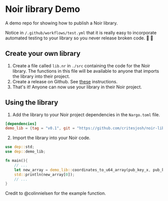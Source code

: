 # Noir library Demo

A demo repo for showing how to publish a Noir library.

Notice in `/.github/workflows/test.yml` that it is really easy to incorporate automated testing to your library so you never release broken code. 🙂 🚀

## Create your own library

1. Create a file called `lib.nr` in `./src` containing the code for the Noir library. The functions in this file will be available to anyone that imports the library into their project.
2. Create a release on Github. See [these](https://docs.github.com/en/repositories/releasing-projects-on-github/managing-releases-in-a-repository) instructions.
3. That's it! Anyone can now use your library in their Noir project.

## Using the library

1. Add the library to your Noir project dependencies in the `Nargo.toml` file.

```toml
[dependencies]
demo_lib = {tag = "v0.1", git = "https://github.com/critesjosh/noir-lib-demo"}
```

2. Import the library into your Noir code.

```rust
use dep::std;
use dep::demo_lib;

fn main(){
    // ...
    let new_array = demo_lib::coordinates_to_u64_array(pub_key_x, pub_key_y);
    std::println(new_array[0]);
    // ...
}
```

Credit to @colinnielsen for the example function.
